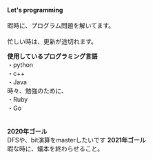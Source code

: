 **Let's programming**
<br>
<br>
暇時に、プログラム問題を解いてます。<br><br>
忙しい時は、更新が途切れます。

**使用しているプログラミング言語**<br>
・python<br>
・c++<br>
・Java<br>
時々、勉強のために、<br>
・Ruby<br>
・Go<br>
<br>
<br>
**2020年ゴール**<br>
DFSや、bit演算をmasterしたいです
**2021年ゴール**<br>
暇な時に、蟻本を終わらせること。
